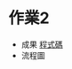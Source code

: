 # 作業2
 * 成果
[程式碼](https://nbviewer.jupyter.org/github/pignini/as/blob/master/homework/Quick%20Sort.ipynb)
 * 流程圖
 


